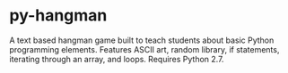 # py-hangman
A text based hangman game built to teach students about basic Python programming elements. Features ASCII art, random library, if statements, iterating through an array, and loops. Requires Python 2.7.
